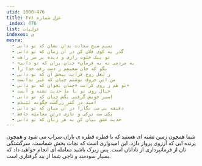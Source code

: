```yaml
---
utid: 1000-476
title: غزل شماره ۴۷۶
_index: 476
list: غزلیات
indexes: ی
mesra:
  - نسیم صبح سعادت بدان نشان که تو دانی
  - گذر به کوی فلان کن در آن زمان که تو دانی
  - تو پیک خلوت رازی و دیده بر سر راهت
  - «به مردمی نه به فرمان» چنان بران که تو دانی
  - بگو که جان ضعیفم ز دست رفت خدا را
  - ز لعل روح فزایت ببخش آن که تو دانی
  - من این حروف نوشتم چنان که غیر ندانست
  - تو هم ز روی کرامت «چنان بخوان که تو دانی»
  - خیال روی تو با ما حدیث تشنه و آبست
  - اسیر خویش گرفتی بکُش چنان که تو دانی
  - امید در کَمَرِ زَرکَشَت چگونه نَبَندَم
  - دقیقه یی ست نگارا در آن میان که تو دانی
  - یکی ست ترکی و تازی درین معامله حافظ
  - حدیث عشق بیان کن به هر زبان که تو دانی
---
```

شما همچون زمین تشنه ای هستید که با قطره قطره ی باران سراب می شود و همچون پرنده ایی که آرزوی پرواز دارد. این امیدواری است که نجات بخش شماست. سرگشتگی تان از فرمانبرداری از نادانان است. پس زیرک باشید معامله ای انجام خواهید داد که بسیار سودمند و ناجی شما از بند گرفتاری است.
